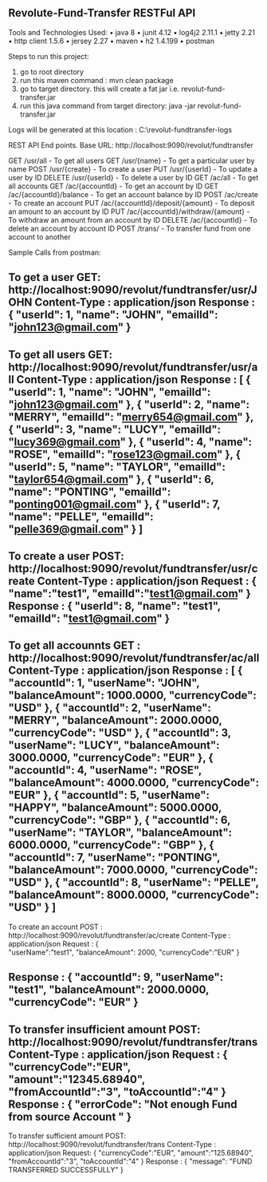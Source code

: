 Revolute-Fund-Transfer RESTFul API
-----------------------------------------------------------------

Tools and Technologies Used:
•	java 8
•	junit 4.12
•	log4j2 2.11.1
•	jetty 2.21
•	http client 1.5.6
•	jersey 2.27
•	maven
•	h2 1.4.199
•	postman

Steps to run this project:
1.	go to root directory
2.	run this maven command : mvn clean package
3.	go to target directory. this will create a fat jar i.e. revolut-fund-transfer.jar
4.	run this java command from target directory: java -jar revolut-fund-transfer.jar

Logs will be generated at this location : C:\revolut-fundtransfer-logs

REST API End points.
Base URL: http://localhost:9090/revolut/fundtransfer

GET	/usr/all	- To get all users
GET	/usr/{name}	- To get a particular user by name
POST	/usr/{create}	- To create a user
PUT	/usr/{userId}	- To update a user by ID
DELETE	/usr/{userId}	- To delete a user by ID
GET	/ac/all	- To get all accounts
GET	/ac/{accountId}	- To get an account by ID
GET	/ac/{accountId}/balance	- To get an account balance by ID
POST	/ac/create	- To create an account
PUT	/ac/{accountId}/deposit/{amount}	- To deposit an amount to an account by ID
PUT	/ac/{accountId}/withdraw/{amount}	- To withdraw an amount from an account by ID
DELETE	/ac/{accountId}	- To delete an account by account ID
POST	/trans/	- To transfer fund from one account to another

Sample Calls from postman:

To get a user
GET: http://localhost:9090/revolut/fundtransfer/usr/JOHN
Content-Type : application/json
Response : {
    "userId": 1,
    "name": "JOHN",
    "emailId": "john123@gmail.com"
}
------------------------------------------------------------------
To get all users
GET: http://localhost:9090/revolut/fundtransfer/usr/all
Content-Type : application/json
Response : [
    {
        "userId": 1,
        "name": "JOHN",
        "emailId": "john123@gmail.com"
    },
    {
        "userId": 2,
        "name": "MERRY",
        "emailId": "merry654@gmail.com"
    },
    {
        "userId": 3,
        "name": "LUCY",
        "emailId": "lucy369@gmail.com"
    },
    {
        "userId": 4,
        "name": "ROSE",
        "emailId": "rose123@gmail.com"
    },
    {
        "userId": 5,
        "name": "TAYLOR",
        "emailId": "taylor654@gmail.com"
    },
    {
        "userId": 6,
        "name": "PONTING",
        "emailId": "ponting001@gmail.com"
    },
    {
        "userId": 7,
        "name": "PELLE",
        "emailId": "pelle369@gmail.com"
    }
]
------------------------------------------------------------------
To create a user
POST: http://localhost:9090/revolut/fundtransfer/usr/create
Content-Type : application/json
Request : {  
  "name":"test1",
  "emailId":"test1@gmail.com"
} 
Response : {
    "userId": 8,
    "name": "test1",
    "emailId": "test1@gmail.com"
}
------------------------------------------------------------------
To get all accounnts
GET : http://localhost:9090/revolut/fundtransfer/ac/all
Content-Type : application/json
Response : [
    {
        "accountId": 1,
        "userName": "JOHN",
        "balanceAmount": 1000.0000,
        "currencyCode": "USD"
    },
    {
        "accountId": 2,
        "userName": "MERRY",
        "balanceAmount": 2000.0000,
        "currencyCode": "USD"
    },
    {
        "accountId": 3,
        "userName": "LUCY",
        "balanceAmount": 3000.0000,
        "currencyCode": "EUR"
    },
    {
        "accountId": 4,
        "userName": "ROSE",
        "balanceAmount": 4000.0000,
        "currencyCode": "EUR"
    },
    {
        "accountId": 5,
        "userName": "HAPPY",
        "balanceAmount": 5000.0000,
        "currencyCode": "GBP"
    },
    {
        "accountId": 6,
        "userName": "TAYLOR",
        "balanceAmount": 6000.0000,
        "currencyCode": "GBP"
    },
    {
        "accountId": 7,
        "userName": "PONTING",
        "balanceAmount": 7000.0000,
        "currencyCode": "USD"
    },
    {
        "accountId": 8,
        "userName": "PELLE",
        "balanceAmount": 8000.0000,
        "currencyCode": "USD"
    }
]
------------------------------------------------------------------
To create an account
POST : http://localhost:9090/revolut/fundtransfer/ac/create
Content-Type : application/json
Request : {  
  "userName":"test1",
  "balanceAmount": 2000,
  "currencyCode":"EUR"
} 

Response : {
    "accountId": 9,
    "userName": "test1",
    "balanceAmount": 2000.0000,
    "currencyCode": "EUR"
}
------------------------------------------------------------------
To transfer insufficient amount
POST: http://localhost:9090/revolut/fundtransfer/trans
Content-Type : application/json
Request : {
	"currencyCode":"EUR",
	"amount":"12345.68940",
	"fromAccountId":"3",
	"toAccountId":"4"
}
Response :
{
    "errorCode": "Not enough Fund from source Account "
}
------------------------------------------------------------------
To transfer sufficient amount
POST: http://localhost:9090/revolut/fundtransfer/trans
Content-Type : application/json
Request: {
	"currencyCode":"EUR",
	"amount":"125.68940",
	"fromAccountId":"3",
	"toAccountId":"4"
}
Response : {
    "message": "FUND TRANSFERRED SUCCESSFULLY"
}
